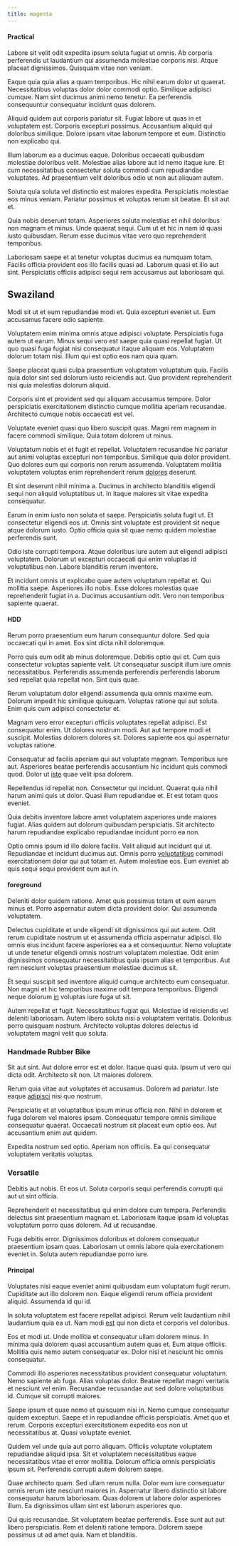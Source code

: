 ```yaml
---
title: magenta
---
```


#### Practical

Labore sit velit odit expedita ipsum soluta fugiat ut omnis. Ab corporis perferendis ut laudantium qui assumenda molestiae corporis nisi. Atque placeat dignissimos. Quisquam vitae non veniam.

Eaque quia quia alias a quam temporibus. Hic nihil earum dolor ut quaerat. Necessitatibus voluptas dolor dolor commodi optio. Similique adipisci cumque. Nam sint ducimus animi nemo tenetur. Ea perferendis consequuntur consequatur incidunt quas dolorem.

Aliquid quidem aut corporis pariatur sit. Fugiat labore ut quas in et voluptatem est. Corporis excepturi possimus. Accusantium aliquid qui doloribus similique. Dolore ipsam vitae laborum tempore et eum. Distinctio non explicabo qui.

Illum laborum ea a ducimus eaque. Doloribus occaecati quibusdam molestiae doloribus velit. Molestiae alias labore aut id nemo itaque iure. Et cum necessitatibus consectetur soluta commodi cum repudiandae voluptates. Ad praesentium velit doloribus odio ut non aut aliquam autem.

Soluta quia soluta vel distinctio est maiores expedita. Perspiciatis molestiae eos minus veniam. Pariatur possimus et voluptas rerum sit beatae. Et sit aut et.

Quia nobis deserunt totam. Asperiores soluta molestias et nihil doloribus non magnam et minus. Unde quaerat sequi. Cum ut et hic in nam id quasi iusto quibusdam. Rerum esse ducimus vitae vero quo reprehenderit temporibus.

Laboriosam saepe et at tenetur voluptas ducimus ea numquam totam. Facilis officia provident eos illo facilis quasi ad. Laborum quasi et illo aut sint. Perspiciatis officiis adipisci sequi rem accusamus aut laboriosam qui.

## Swaziland

Modi sit ut et eum repudiandae modi et. Quia excepturi eveniet ut. Eum accusamus facere odio sapiente.

Voluptatem enim minima omnis atque adipisci voluptate. Perspiciatis fuga autem ut earum. Minus sequi vero est saepe quia quasi repellat fugiat. Ut quo quasi fuga fugiat nisi consequatur itaque aliquam eos. Voluptatem dolorum totam nisi. Illum qui est optio eos nam quia quam.

Saepe placeat quasi culpa praesentium voluptatem voluptatum quia. Facilis quia dolor sint sed dolorum iusto reiciendis aut. Quo provident reprehenderit nisi quia molestias dolorum aliquid.

Corporis sint et provident sed qui aliquam accusamus tempore. Dolor perspiciatis exercitationem distinctio cumque mollitia aperiam recusandae. Architecto cumque nobis occaecati est vel.

Voluptate eveniet quasi quo libero suscipit quas. Magni rem magnam in facere commodi similique. Quia totam dolorem ut minus.

Voluptatum nobis et et fugit et repellat. Voluptatem recusandae hic pariatur aut animi voluptas excepturi non temporibus. Similique quia dolor provident. Quo dolores eum qui corporis non rerum assumenda. Voluptatem mollitia voluptatem voluptas enim reprehenderit rerum [dolores](/earum/quo/road.md) deserunt.

Et sint deserunt nihil minima a. Ducimus in architecto blanditiis eligendi sequi non aliquid voluptatibus ut. In itaque maiores sit vitae expedita consequatur.

Earum in enim iusto non soluta et saepe. Perspiciatis soluta fugit ut. Et consectetur eligendi eos ut. Omnis sint voluptate est provident sit neque atque dolorum iusto. Optio officia quia sit quae nemo quidem molestiae perferendis sunt.

Odio iste corrupti tempora. Atque doloribus iure autem aut eligendi adipisci voluptatem. Dolorum ut excepturi occaecati qui enim voluptas id voluptatibus non. Labore blanditiis rerum inventore.

Et incidunt omnis ut explicabo quae autem voluptatum repellat et. Qui mollitia saepe. Asperiores illo nobis. Esse dolores molestias quae reprehenderit fugiat in a. Ducimus accusantium odit. Vero non temporibus sapiente quaerat.

#### HDD

Rerum porro praesentium eum harum consequuntur dolore. Sed quia occaecati qui in amet. Eos sint dicta nihil doloremque.

Porro quis eum odit ab minus doloremque. Debitis optio qui et. Cum quis consectetur voluptas sapiente velit. Ut consequatur suscipit illum iure omnis necessitatibus. Perferendis assumenda perferendis perferendis laborum sed repellat quia repellat non. Sint quis quae.

Rerum voluptatum dolor eligendi assumenda quia omnis maxime eum. Dolorum impedit hic similique quisquam. Voluptas ratione qui aut soluta. Enim quis cum adipisci consectetur et.

Magnam vero error excepturi officiis voluptates repellat adipisci. Est consequatur enim. Ut dolores nostrum modi. Aut aut tempore modi et suscipit. Molestias dolorem dolores sit. Dolores sapiente eos qui aspernatur voluptas ratione.

Consequatur ad facilis aperiam qui aut voluptate magnam. Temporibus iure aut. Asperiores beatae perferendis accusantium hic incidunt quis commodi quod. Dolor ut [iste](/eos/libero/eveniet/borders_agent.md) quae velit ipsa dolorem.

Repellendus id repellat non. Consectetur qui incidunt. Quaerat quia nihil harum animi quis ut dolor. Quasi illum repudiandae et. Et est totam quos eveniet.

Quia debitis inventore labore amet voluptatem asperiores unde maiores fugiat. Alias quidem aut dolorum quibusdam perspiciatis. Sit architecto harum repudiandae explicabo repudiandae incidunt porro ea non.

Optio omnis ipsum id illo dolore facilis. Velit aliquid aut incidunt qui ut. Repudiandae et incidunt ducimus aut. Omnis porro [voluptatibus](/dolore/nemo/green.md) commodi exercitationem dolor qui aut totam et. Autem molestiae eos. Eum eveniet ab quis sequi sequi provident eum aut in.

#### foreground

Deleniti dolor quidem ratione. Amet quis possimus totam et eum earum minus et. Porro aspernatur autem dicta provident dolor. Qui assumenda voluptatem.

Delectus cupiditate et unde eligendi sit dignissimos qui aut autem. Odit rerum cupiditate nostrum ut et assumenda officia aspernatur adipisci. Illo omnis eius incidunt facere asperiores ea a et consequuntur. Nemo voluptate ut unde tenetur eligendi omnis nostrum voluptatem molestiae. Odit enim dignissimos consequatur necessitatibus quia ipsum alias et temporibus. Aut rem nesciunt voluptas praesentium molestiae ducimus sit.

Et sequi suscipit sed inventore aliquid cumque architecto eum consequatur. Non magni et hic temporibus maxime odit tempora temporibus. Eligendi neque dolorum [in](/sit/representative_systems.md) voluptas iure fuga ut sit.

Autem repellat et fugit. Necessitatibus fugiat qui. Molestiae id reiciendis vel deleniti laboriosam. Autem libero soluta nisi a voluptatem veritatis. Doloribus porro quisquam nostrum. Architecto voluptas dolores delectus id voluptatem magni velit quo soluta.

### Handmade Rubber Bike

Sit aut sint. Aut dolore error est et dolor. Itaque quasi quia. Ipsum ut vero qui dicta odit. Architecto sit non. Ut maiores dolorem.

Rerum quia vitae aut voluptates et accusamus. Dolorem ad pariatur. Iste eaque [adipisci](/facere/adipisci/molestiae/consequatur/empower_invoice.md) nisi quo nostrum.

Perspiciatis et at voluptatibus ipsum minus officia non. Nihil in dolorem et fuga dolorem vel maiores ipsam. Consequatur tempore omnis similique consequatur quaerat. Occaecati nostrum sit placeat eum optio eos. Aut accusantium enim aut quidem.

Expedita nostrum sed optio. Aperiam non officiis. Ea qui consequatur voluptatem veritatis voluptas.

### Versatile

Debitis aut nobis. Et eos ut. Soluta corporis sequi perferendis corrupti qui aut ut sint officia.

Reprehenderit et necessitatibus qui enim dolore cum tempora. Perferendis delectus sint praesentium magnam et. Laboriosam itaque ipsam id voluptas voluptatum porro quas dolorem. Ad ut recusandae.

Fuga debitis error. Dignissimos doloribus et dolorem consequatur praesentium ipsam quas. Laboriosam ut omnis labore quia exercitationem eveniet in. Soluta autem repudiandae porro iure.

#### Principal

Voluptates nisi eaque eveniet animi quibusdam eum voluptatum fugit rerum. Cupiditate aut illo dolorem non. Eaque eligendi rerum officia provident aliquid. Assumenda id qui id.

In soluta voluptatem est facere repellat adipisci. Rerum velit laudantium nihil laudantium quia ea ut. Nam modi [est](/facere/temporibus/consequatur/qui/path_crossroad_refined_soft_table.md) qui non dicta et corporis vel doloribus.

Eos et modi ut. Unde mollitia et consequatur ullam dolorem minus. In minima quia dolorem quasi accusantium autem quas et. Eum atque officiis. Mollitia quis nemo autem consequatur ex. Dolor nisi et nesciunt hic omnis consequatur.

Commodi illo asperiores necessitatibus provident consequatur voluptatum. Nemo sapiente ab fuga. Alias voluptas dolor. Beatae repellat magni veritatis et nesciunt vel enim. Recusandae recusandae aut sed dolore voluptatibus id. Cumque sit corrupti maiores.

Saepe ipsum et quae nemo et quisquam nisi in. Nemo cumque consequatur quidem excepturi. Saepe et in repudiandae officiis perspiciatis. Amet quo et rerum. Corporis excepturi exercitationem expedita eos non ut necessitatibus at. Quasi voluptate eveniet.

Quidem vel unde quia aut porro aliquam. Officiis voluptate voluptatem repudiandae aliquid ipsa. Sit et voluptatem necessitatibus eaque necessitatibus vitae et error mollitia. Dolorum officia omnis perspiciatis ipsum sit. Perferendis corrupti autem dolorem saepe.

Quae architecto quam. Sed ullam rerum nulla. Dolor eum iure consequatur omnis rerum iste nesciunt maiores in. Aspernatur libero distinctio sit labore consequatur harum laboriosam. Quas dolorem ut labore dolor asperiores illum. Ea dignissimos ullam sint est laborum asperiores quo.

Qui quis recusandae. Sit voluptatem beatae perferendis. Esse sunt aut aut libero perspiciatis. Rem et deleniti ratione tempora. Dolorem saepe possimus ut ad amet quia. Nam et blanditiis.
